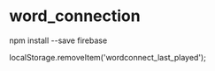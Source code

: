 # word_connection


npm install --save firebase 

localStorage.removeItem('wordconnect_last_played');